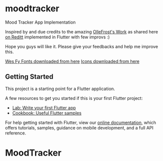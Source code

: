 # moodtracker

Mood Tracker App Implementation

Inspired by and due credits to the amazing [OlleFrost's Work](https://www.reddit.com/user/ollefrost/) as shared here [on Reditt](https://www.reddit.com/r/Design/comments/d18vxo/concept_ui_for_a_mood_tracker_app_went_for/) implemented in Flutter with few improvs :)

Hope you guys will like it. Please give your feedbacks and help me improve this.

[Wes Fy Fonts downloaded from here](https://www.onlinewebfonts.com/fonts/wes_fy)
[Icons downloaded from here](https://www.flaticon.com/)

## Getting Started

This project is a starting point for a Flutter application.

A few resources to get you started if this is your first Flutter project:

- [Lab: Write your first Flutter app](https://flutter.dev/docs/get-started/codelab)
- [Cookbook: Useful Flutter samples](https://flutter.dev/docs/cookbook)

For help getting started with Flutter, view our
[online documentation](https://flutter.dev/docs), which offers tutorials,
samples, guidance on mobile development, and a full API reference.
# MoodTracker
